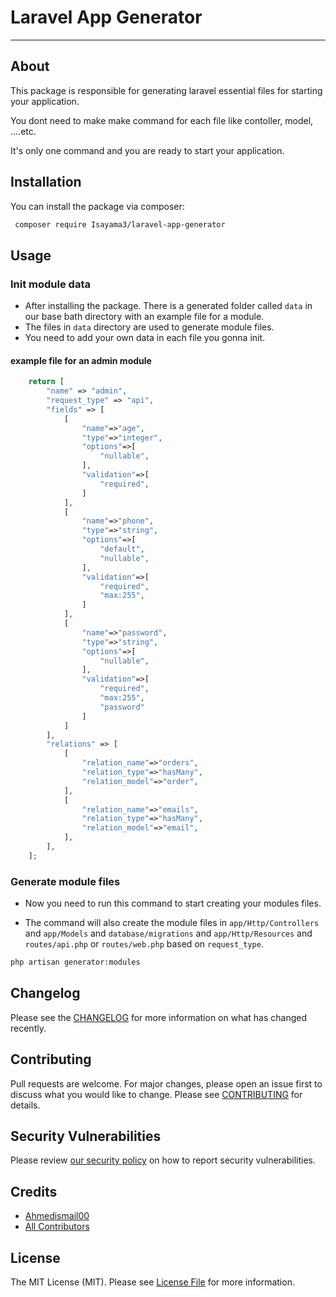 # Laravel App Generator


---

## About

This package is responsible for generating laravel essential files for starting your application. 

You dont need to make make command for each file like contoller, model, ....etc.

It's only one command and you are ready to start your application.

## Installation

You can install the package via composer:
```bash
 composer require Isayama3/laravel-app-generator
```

## Usage

### Init module data
- After installing the package. There is a generated folder called `data` in our base bath directory with an example file for a module.
- The files in `data` directory are used to generate module files. 
- You need to add your own data in each file you gonna init.

#### example file for an admin module
```php
    return [
        "name" => "admin",
        "request_type" => "api",
        "fields" => [
            [
                "name"=>"age",
                "type"=>"integer",
                "options"=>[
                    "nullable",
                ],
                "validation"=>[
                    "required",
                ]
            ],
            [
                "name"=>"phone",
                "type"=>"string",
                "options"=>[
                    "default",
                    "nullable",
                ],
                "validation"=>[
                    "required",
                    "max:255",
                ]
            ],
            [
                "name"=>"password",
                "type"=>"string",
                "options"=>[
                    "nullable",
                ],
                "validation"=>[
                    "required",
                    "max:255",
                    "password"
                ]
            ]
        ],
        "relations" => [
            [
                "relation_name"=>"orders",
                "relation_type"=>"hasMany",
                "relation_model"=>"order",
            ],
            [
                "relation_name"=>"emails",
                "relation_type"=>"hasMany",
                "relation_model"=>"email",
            ],
        ],
    ];
```
### Generate module files

- Now you need to run this command to start creating your modules files.

- The command will also create the module files in `app/Http/Controllers` and `app/Models` and `database/migrations` and `app/Http/Resources` and `routes/api.php` or `routes/web.php` based on `request_type`.

```bash
php artisan generator:modules
```

## Changelog

Please see the [CHANGELOG](CHANGELOG.md) for more information on what has changed recently.

## Contributing

Pull requests are welcome. For major changes, please open an issue first to discuss what you would like to change.
Please see [CONTRIBUTING](.github/CONTRIBUTING.md) for details.

## Security Vulnerabilities

Please review [our security policy](../../security/policy) on how to report security vulnerabilities.

## Credits

- [Ahmedismail00](https://github.com/Ahmedismail00)
- [All Contributors](../../contributors)

## License

The MIT License (MIT). Please see [License File](LICENSE.md) for more information.